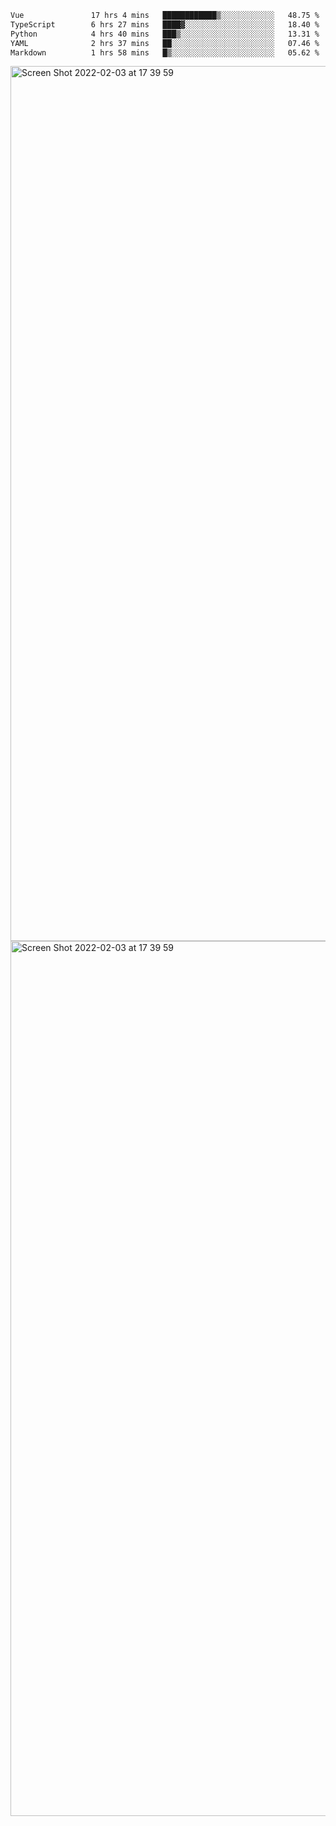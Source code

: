 <!--START_SECTION:waka-->

```txt
Vue               17 hrs 4 mins   ████████████▒░░░░░░░░░░░░   48.75 %
TypeScript        6 hrs 27 mins   ████▓░░░░░░░░░░░░░░░░░░░░   18.40 %
Python            4 hrs 40 mins   ███▒░░░░░░░░░░░░░░░░░░░░░   13.31 %
YAML              2 hrs 37 mins   ██░░░░░░░░░░░░░░░░░░░░░░░   07.46 %
Markdown          1 hrs 58 mins   █▒░░░░░░░░░░░░░░░░░░░░░░░   05.62 %
```

<!--END_SECTION:waka-->

<img width="1400" alt="Screen Shot 2022-02-03 at 17 39 59" src="https://user-images.githubusercontent.com/45716542/152387304-f2b60485-53a6-4f4b-a818-5cefb1b0c0ae.png">
<img width="1400" alt="Screen Shot 2022-02-03 at 17 39 59" src="https://user-images.githubusercontent.com/45716542/152387273-ea5cdf21-2a45-44da-8bef-00c1763b1d42.png">
